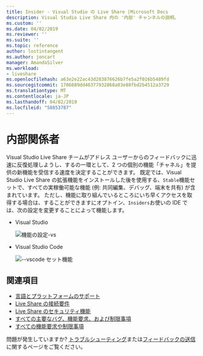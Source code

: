```yaml
---
title: Insider - Visual Studio の Live Share |Microsoft Docs
description: Visual Studio Live Share 内の '内部' チャンネルの説明。
ms.custom: ''
ms.date: 04/02/2019
ms.reviewer: ''
ms.suite: ''
ms.topic: reference
author: lostintangent
ms.author: joncart
manager: AmandaSilver
ms.workload:
- liveshare
ms.openlocfilehash: a63e2e22ac43d283876626b7fe5a2f016b5489fd
ms.sourcegitcommit: 1706889dd48377932868a03e88fbd2b4512a3729
ms.translationtype: MT
ms.contentlocale: ja-JP
ms.lasthandoff: 04/02/2019
ms.locfileid: "58853787"
---
```

<!--
Copyright © Microsoft Corporation
All rights reserved.
Creative Commons Attribution 4.0 License (International): https://creativecommons.org/licenses/by/4.0/legalcode
-->

# <a name="insiders"></a>内部関係者

Visual Studio Live Share チームがアドレス ユーザーからのフィードバックに迅速に反復処理しようし、するの一環として、2 つの個別の機能「チャネル」を提供の新機能を受信する速度を決定することができます。 既定では、Visual Studio Live Share の拡張機能をインストールした後を使用する、`Stable`機能セットで、すべての実稼働可能な機能 (例: 共同編集、デバッグ、端末を共有) が含まれています。 ただし、機能に取り組んでいるところにいち早くアクセスを取得する場合は、することができますにオプトイン、`Insiders`お使いの IDE では、次の設定を変更することによって機能します。

* Visual Studio

    ![機能の設定-vs](../media/feature-set-vs.png)

* Visual Studio Code 

    ![--vscode セット機能](../media/feature-set-vscode.png)

## <a name="see-also"></a>関連項目

- [言語とプラットフォームのサポート](platform-support.md)
- [Live Share の接続要件](connectivity.md)
- [Live Share のセキュリティ機能](security.md)
- [すべての主要なバグ、機能要求、および制限事項](https://aka.ms/vsls-issues)
- [すべての機能要求や制限事項](https://aka.ms/vsls-feature-requests)

問題が発生していますか? [トラブルシューティング](../troubleshooting.md)または[フィードバックの送信](../support.md)に関するページをご覧ください。
